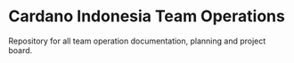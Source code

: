 # Cardano Indonesia Team Operations

Repository for all team operation documentation, planning and project board.

